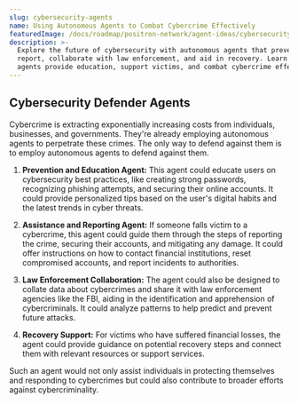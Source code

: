 ```yaml
---
slug: cybersecurity-agents
name: Using Autonomous Agents to Combat Cybercrime Effectively
featuredImage: /docs/roadmap/positron-network/agent-ideas/cybersecurity-agents.jpg
description: >-
  Explore the future of cybersecurity with autonomous agents that prevent,
  report, collaborate with law enforcement, and aid in recovery. Learn how these
  agents provide education, support victims, and combat cybercrime effectively.
---
```

## Cybersecurity Defender Agents

Cybercrime is extracting exponentially increasing costs from individuals, businesses, and governments.
They're already employing autonomous agents to perpetrate these crimes.
The only way to defend against them is to employ autonomous agents to defend against them.

1. **Prevention and Education Agent:** This agent could educate users on cybersecurity best practices, like creating strong passwords, recognizing phishing attempts, and securing their online accounts. It could provide personalized tips based on the user's digital habits and the latest trends in cyber threats.

2. **Assistance and Reporting Agent:** If someone falls victim to a cybercrime, this agent could guide them through the steps of reporting the crime, securing their accounts, and mitigating any damage. It could offer instructions on how to contact financial institutions, reset compromised accounts, and report incidents to authorities.

3. **Law Enforcement Collaboration:** The agent could also be designed to collate data about cybercrimes and share it with law enforcement agencies like the FBI, aiding in the identification and apprehension of cybercriminals. It could analyze patterns to help predict and prevent future attacks.

4. **Recovery Support:** For victims who have suffered financial losses, the agent could provide guidance on potential recovery steps and connect them with relevant resources or support services.

Such an agent would not only assist individuals in protecting themselves and responding to cybercrimes but could also contribute to broader efforts against cybercriminality.
